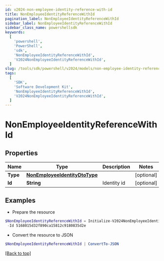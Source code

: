 ```yaml
---
id: v2024-non-employee-identity-reference-with-id
title: NonEmployeeIdentityReferenceWithId
pagination_label: NonEmployeeIdentityReferenceWithId
sidebar_label: NonEmployeeIdentityReferenceWithId
sidebar_class_name: powershellsdk
keywords:
  [
    'powershell',
    'PowerShell',
    'sdk',
    'NonEmployeeIdentityReferenceWithId',
    'V2024NonEmployeeIdentityReferenceWithId',
  ]
slug: /tools/sdk/powershell/v2024/models/non-employee-identity-reference-with-id
tags:
  [
    'SDK',
    'Software Development Kit',
    'NonEmployeeIdentityReferenceWithId',
    'V2024NonEmployeeIdentityReferenceWithId',
  ]
---
```


# NonEmployeeIdentityReferenceWithId

## Properties

| Name | Type | Description | Notes |
| --- | --- | --- | --- |
| **Type** | [**NonEmployeeIdentityDtoType**](non-employee-identity-dto-type) |  | [optional] |
| **Id** | **String** | Identity id | [optional] |

## Examples

- Prepare the resource

```powershell
$NonEmployeeIdentityReferenceWithId = Initialize-V2024NonEmployeeIdentityReferenceWithId  -Type null `
 -Id 5168015d32f890ca15812c9180835d2e
```

- Convert the resource to JSON

```powershell
$NonEmployeeIdentityReferenceWithId | ConvertTo-JSON
```

[[Back to top]](#)
